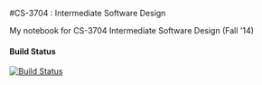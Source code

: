 #CS-3704 : Intermediate Software Design

My notebook for CS-3704 Intermediate Software Design (Fall '14)

#### Build Status
[![Build Status](https://www.gitbook.io/button/status/book/rconnors/intermediate-software-design-notebook)](https://www.gitbook.io/book/rconnors/intermediate-software-design-notebook/activity)




